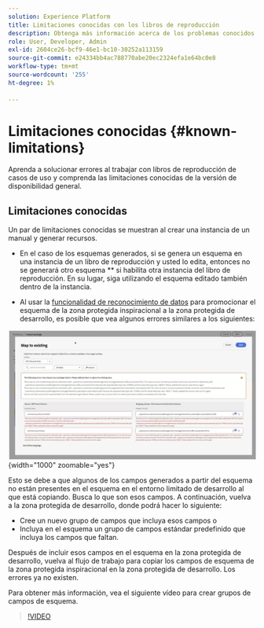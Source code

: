 ```yaml
---
solution: Experience Platform
title: Limitaciones conocidas con los libros de reproducción
description: Obtenga más información acerca de los problemas conocidos y los problemas comunes con los libros de reproducción y cómo solucionarlos
role: User, Developer, Admin
exl-id: 2604ce26-bcf9-46e1-bc10-30252a113159
source-git-commit: e24334bb4ac788770abe20ec2324efa1e64bc0e8
workflow-type: tm+mt
source-wordcount: '255'
ht-degree: 1%

---
```



# Limitaciones conocidas {#known-limitations}

Aprenda a solucionar errores al trabajar con libros de reproducción de casos de uso y comprenda las limitaciones conocidas de la versión de disponibilidad general.

## Limitaciones conocidas

Un par de limitaciones conocidas se muestran al crear una instancia de un manual y generar recursos.

* En el caso de los esquemas generados, si se genera un esquema en una instancia de un libro de reproducción y usted lo edita, entonces no se generará otro esquema ** si habilita otra instancia del libro de reproducción. En su lugar, siga utilizando el esquema editado también dentro de la instancia.

* Al usar la [funcionalidad de reconocimiento de datos](/help/use-case-playbooks/playbooks/data-awareness.md) para promocionar el esquema de la zona protegida inspiracional a la zona protegida de desarrollo, es posible que vea algunos errores similares a los siguientes:

![Errores mostrados en el flujo de trabajo de asignación de esquemas.](/help/use-case-playbooks/assets/playbooks/troubleshooting/schema-errors.png){width="1000" zoomable="yes"}

Esto se debe a que algunos de los campos generados a partir del esquema no están presentes en el esquema en el entorno limitado de desarrollo al que está copiando. Busca lo que son esos campos. A continuación, vuelva a la zona protegida de desarrollo, donde podrá hacer lo siguiente:

* Cree un nuevo grupo de campos que incluya esos campos o
* Incluya en el esquema un grupo de campos estándar predefinido que incluya los campos que faltan.

Después de incluir esos campos en el esquema en la zona protegida de desarrollo, vuelva al flujo de trabajo para copiar los campos de esquema de la zona protegida inspiracional en la zona protegida de desarrollo. Los errores ya no existen.

Para obtener más información, vea el siguiente vídeo para crear grupos de campos de esquema.

>[!VIDEO](https://video.tv.adobe.com/v/3413601/?learn=on&captions=spa)
